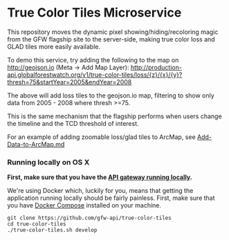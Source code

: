 # True Color Tiles Microservice

This repository moves the dynamic pixel showing/hiding/recoloring magic from the GFW flagship site to the server-side, making true color loss and GLAD tiles more easily available.

To demo this service, try adding the following to the map on http://geojson.io (Meta -> Add Map Layer):
http://production-api.globalforestwatch.org/v1/true-color-tiles/loss/{z}/{x}/{y}?thresh=75&startYear=2005&endYear=2008

The above will add loss tiles to the geojson.io map, filtering to show only data from 2005 - 2008 where thresh >=75.

This is the same mechanism that the flagship performs when users change the timeline and the TCD threshold of interest.

For an example of adding zoomable loss/glad tiles to ArcMap, see [Add-Data-to-ArcMap.md](Add-Data-to-ArcMap.md)

### Running locally on OS X

**First, make sure that you have the [API gateway running
locally](https://github.com/control-tower/control-tower).**

We're using Docker which, luckily for you, means that getting the
application running locally should be fairly painless. First, make sure
that you have [Docker Compose](https://docs.docker.com/compose/install/)
installed on your machine.

```
git clone https://github.com/gfw-api/true-color-tiles
cd true-color-tiles
./true-color-tiles.sh develop
```
